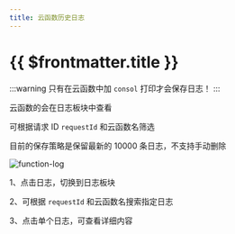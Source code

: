 ```yaml
---
title: 云函数历史日志
---
```


# {{ $frontmatter.title }}

:::warning
只有在云函数中加 `consol` 打印才会保存日志！
:::

云函数的会在日志板块中查看

可根据请求 ID `requestId` 和云函数名筛选

目前的保存策略是保留最新的 10000 条日志，不支持手动删除

![function-log](/doc-images/function-log.png)

1、点击日志，切换到日志板块

2、可根据 `requestId` 和云函数名搜索指定日志

3、点击单个日志，可查看详细内容
